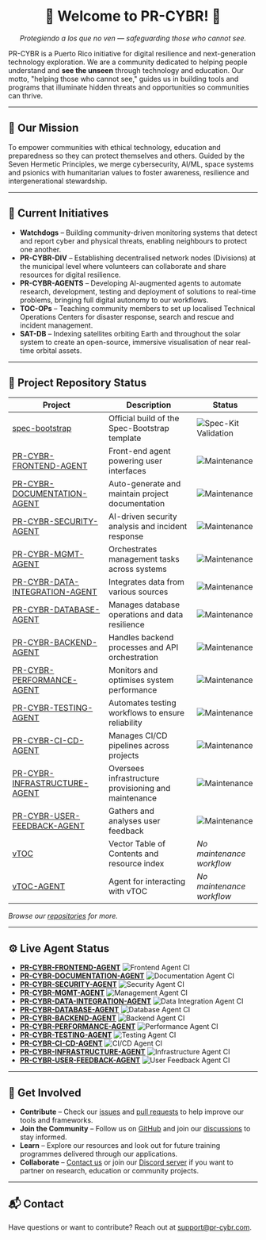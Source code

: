 <div align="center">

# 🚀 Welcome to PR-CYBR! 🚀

_Protegiendo a los que no ven — safeguarding those who cannot see._

</div>

PR-CYBR is a Puerto Rico initiative for digital resilience and next-generation technology exploration. We are a community dedicated to helping people understand and **see the unseen** through technology and education. Our motto, "helping those who cannot see," guides us in building tools and programs that illuminate hidden threats and opportunities so communities can thrive.

---

## 🎯 Our Mission

To empower communities with ethical technology, education and preparedness so they can protect themselves and others. Guided by the Seven Hermetic Principles, we merge cybersecurity, AI/ML, space systems and psionics with humanitarian values to foster awareness, resilience and intergenerational stewardship.

---

## 🧭 Current Initiatives

- **Watchdogs** – Building community-driven monitoring systems that detect and report cyber and physical threats, enabling neighbours to protect one another.
- **PR-CYBR-DIV** – Establishing decentralised network nodes (Divisions) at the municipal level where volunteers can collaborate and share resources for digital resilience.
- **PR-CYBR-AGENTS** – Developing AI-augmented agents to automate research, development, testing and deployment of solutions to real-time problems, bringing full digital autonomy to our workflows.
- **TOC-OPs** – Teaching community members to set up localised Technical Operations Centers for disaster response, search and rescue and incident management.
- **SAT-DB** – Indexing satellites orbiting Earth and throughout the solar system to create an open-source, immersive visualisation of near real-time orbital assets.

---

## 🧰 Project Repository Status

| Project | Description | Status |
|---------|-------------|--------|
| [spec-bootstrap](https://github.com/PR-CYBR/spec-bootstrap) | Official build of the Spec-Bootstrap template | ![Spec-Kit Validation](https://github.com/PR-CYBR/spec-bootstrap/actions/workflows/spec-kit-validation.yml/badge.svg?branch=main) |
| [PR-CYBR-FRONTEND-AGENT](https://github.com/PR-CYBR/PR-CYBR-FRONTEND-AGENT) | Front-end agent powering user interfaces | ![Maintenance](https://github.com/PR-CYBR/PR-CYBR-FRONTEND-AGENT/actions/workflows/maintenance.yml/badge.svg?branch=main) |
| [PR-CYBR-DOCUMENTATION-AGENT](https://github.com/PR-CYBR/PR-CYBR-DOCUMENTATION-AGENT) | Auto-generate and maintain project documentation | ![Maintenance](https://github.com/PR-CYBR/PR-CYBR-DOCUMENTATION-AGENT/actions/workflows/maintenance.yml/badge.svg?branch=main) |
| [PR-CYBR-SECURITY-AGENT](https://github.com/PR-CYBR/PR-CYBR-SECURITY-AGENT) | AI-driven security analysis and incident response | ![Maintenance](https://github.com/PR-CYBR/PR-CYBR-SECURITY-AGENT/actions/workflows/maintenance.yml/badge.svg?branch=main) |
| [PR-CYBR-MGMT-AGENT](https://github.com/PR-CYBR/PR-CYBR-MGMT-AGENT) | Orchestrates management tasks across systems | ![Maintenance](https://github.com/PR-CYBR/PR-CYBR-MGMT-AGENT/actions/workflows/maintenance.yml/badge.svg?branch=main) |
| [PR-CYBR-DATA-INTEGRATION-AGENT](https://github.com/PR-CYBR/PR-CYBR-DATA-INTEGRATION-AGENT) | Integrates data from various sources | ![Maintenance](https://github.com/PR-CYBR/PR-CYBR-DATA-INTEGRATION-AGENT/actions/workflows/maintenance.yml/badge.svg?branch=main) |
| [PR-CYBR-DATABASE-AGENT](https://github.com/PR-CYBR/PR-CYBR-DATABASE-AGENT) | Manages database operations and data resilience | ![Maintenance](https://github.com/PR-CYBR/PR-CYBR-DATABASE-AGENT/actions/workflows/maintenance.yml/badge.svg?branch=main) |
| [PR-CYBR-BACKEND-AGENT](https://github.com/PR-CYBR/PR-CYBR-BACKEND-AGENT) | Handles backend processes and API orchestration | ![Maintenance](https://github.com/PR-CYBR/PR-CYBR-BACKEND-AGENT/actions/workflows/maintenance.yml/badge.svg?branch=main) |
| [PR-CYBR-PERFORMANCE-AGENT](https://github.com/PR-CYBR/PR-CYBR-PERFORMANCE-AGENT) | Monitors and optimises system performance | ![Maintenance](https://github.com/PR-CYBR/PR-CYBR-PERFORMANCE-AGENT/actions/workflows/maintenance.yml/badge.svg?branch=main) |
| [PR-CYBR-TESTING-AGENT](https://github.com/PR-CYBR/PR-CYBR-TESTING-AGENT) | Automates testing workflows to ensure reliability | ![Maintenance](https://github.com/PR-CYBR/PR-CYBR-TESTING-AGENT/actions/workflows/maintenance.yml/badge.svg?branch=main) |
| [PR-CYBR-CI-CD-AGENT](https://github.com/PR-CYBR/PR-CYBR-CI-CD-AGENT) | Manages CI/CD pipelines across projects | ![Maintenance](https://github.com/PR-CYBR/PR-CYBR-CI-CD-AGENT/actions/workflows/maintenance.yml/badge.svg?branch=main) |
| [PR-CYBR-INFRASTRUCTURE-AGENT](https://github.com/PR-CYBR/PR-CYBR-INFRASTRUCTURE-AGENT) | Oversees infrastructure provisioning and maintenance | ![Maintenance](https://github.com/PR-CYBR/PR-CYBR-INFRASTRUCTURE-AGENT/actions/workflows/maintenance.yml/badge.svg?branch=main) |
| [PR-CYBR-USER-FEEDBACK-AGENT](https://github.com/PR-CYBR/PR-CYBR-USER-FEEDBACK-AGENT) | Gathers and analyses user feedback | ![Maintenance](https://github.com/PR-CYBR/PR-CYBR-USER-FEEDBACK-AGENT/actions/workflows/maintenance.yml/badge.svg?branch=main) |
| [vTOC](https://github.com/PR-CYBR/vTOC) | Vector Table of Contents and resource index | _No maintenance workflow_ |
| [vTOC-AGENT](https://github.com/PR-CYBR/vTOC-AGENT) | Agent for interacting with vTOC | _No maintenance workflow_ |

_Browse our [repositories](https://github.com/PR-CYBR?tab=repositories) for more._

---

## ⚙️ Live Agent Status

- [**PR-CYBR-FRONTEND-AGENT**](https://github.com/PR-CYBR/PR-CYBR-FRONTEND-AGENT) ![Frontend Agent CI](https://github.com/PR-CYBR/PR-CYBR-FRONTEND-AGENT/actions/workflows/main.yml/badge.svg)
- [**PR-CYBR-DOCUMENTATION-AGENT**](https://github.com/PR-CYBR/PR-CYBR-DOCUMENTATION-AGENT) ![Documentation Agent CI](https://github.com/PR-CYBR/PR-CYBR-DOCUMENTATION-AGENT/actions/workflows/main.yml/badge.svg)
- [**PR-CYBR-SECURITY-AGENT**](https://github.com/PR-CYBR/PR-CYBR-SECURITY-AGENT) ![Security Agent CI](https://github.com/PR-CYBR/PR-CYBR-SECURITY-AGENT/actions/workflows/main.yml/badge.svg)
- [**PR-CYBR-MGMT-AGENT**](https://github.com/PR-CYBR/PR-CYBR-MGMT-AGENT) ![Management Agent CI](https://github.com/PR-CYBR/PR-CYBR-MGMT-AGENT/actions/workflows/main.yml/badge.svg)
- [**PR-CYBR-DATA-INTEGRATION-AGENT**](https://github.com/PR-CYBR/PR-CYBR-DATA-INTEGRATION-AGENT) ![Data Integration Agent CI](https://github.com/PR-CYBR/PR-CYBR-DATA-INTEGRATION-AGENT/actions/workflows/main.yml/badge.svg)
- [**PR-CYBR-DATABASE-AGENT**](https://github.com/PR-CYBR/PR-CYBR-DATABASE-AGENT) ![Database Agent CI](https://github.com/PR-CYBR/PR-CYBR-DATABASE-AGENT/actions/workflows/main.yml/badge.svg)
- [**PR-CYBR-BACKEND-AGENT**](https://github.com/PR-CYBR/PR-CYBR-BACKEND-AGENT) ![Backend Agent CI](https://github.com/PR-CYBR/PR-CYBR-BACKEND-AGENT/actions/workflows/main.yml/badge.svg)
- [**PR-CYBR-PERFORMANCE-AGENT**](https://github.com/PR-CYBR/PR-CYBR-PERFORMANCE-AGENT) ![Performance Agent CI](https://github.com/PR-CYBR/PR-CYBR-PERFORMANCE-AGENT/actions/workflows/main.yml/badge.svg)
- [**PR-CYBR-TESTING-AGENT**](https://github.com/PR-CYBR/PR-CYBR-TESTING-AGENT) ![Testing Agent CI](https://github.com/PR-CYBR/PR-CYBR-TESTING-AGENT/actions/workflows/main.yml/badge.svg)
- [**PR-CYBR-CI-CD-AGENT**](https://github.com/PR-CYBR/PR-CYBR-CI-CD-AGENT) ![CI/CD Agent CI](https://github.com/PR-CYBR/PR-CYBR-CI-CD-AGENT/actions/workflows/main.yml/badge.svg)
- [**PR-CYBR-INFRASTRUCTURE-AGENT**](https://github.com/PR-CYBR/PR-CYBR-INFRASTRUCTURE-AGENT) ![Infrastructure Agent CI](https://github.com/PR-CYBR/PR-CYBR-INFRASTRUCTURE-AGENT/actions/workflows/main.yml/badge.svg)
- [**PR-CYBR-USER-FEEDBACK-AGENT**](https://github.com/PR-CYBR/PR-CYBR-USER-FEEDBACK-AGENT) ![User Feedback Agent CI](https://github.com/PR-CYBR/PR-CYBR-USER-FEEDBACK-AGENT/actions/workflows/main.yml/badge.svg)

---

## 🤝 Get Involved

- **Contribute** – Check our [issues](https://github.com/PR-CYBR/.github/issues) and [pull requests](https://github.com/PR-CYBR/.github/pulls) to help improve our tools and frameworks.
- **Join the Community** – Follow us on [GitHub](https://github.com/PR-CYBR) and join our [discussions](https://github.com/PR-CYBR/.github/discussions) to stay informed.
- **Learn** – Explore our resources and look out for future training programmes delivered through our applications.
- **Collaborate** – [Contact us](mailto:support@pr-cybr.com) or join our [Discord server](https://discord.gg/a6XmRJNAb2) if you want to partner on research, education or community projects.

---

## 📬 Contact

Have questions or want to contribute? Reach out at [support@pr-cybr.com](mailto:support@pr-cybr.com).

<!-- last updated: 2025-10-30 01:10:04 UTC -->
